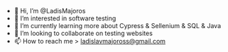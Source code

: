 - 👋 Hi, I’m @LadisMajoros
- 👀 I’m interested in software testing
- 🌱 I’m currently learning more about Cypress & Sellenium & SQL & Java
- 💞️ I’m looking to collaborate on testing websites
- 📫 How to reach me > ladislavmajoross@gmail.com
